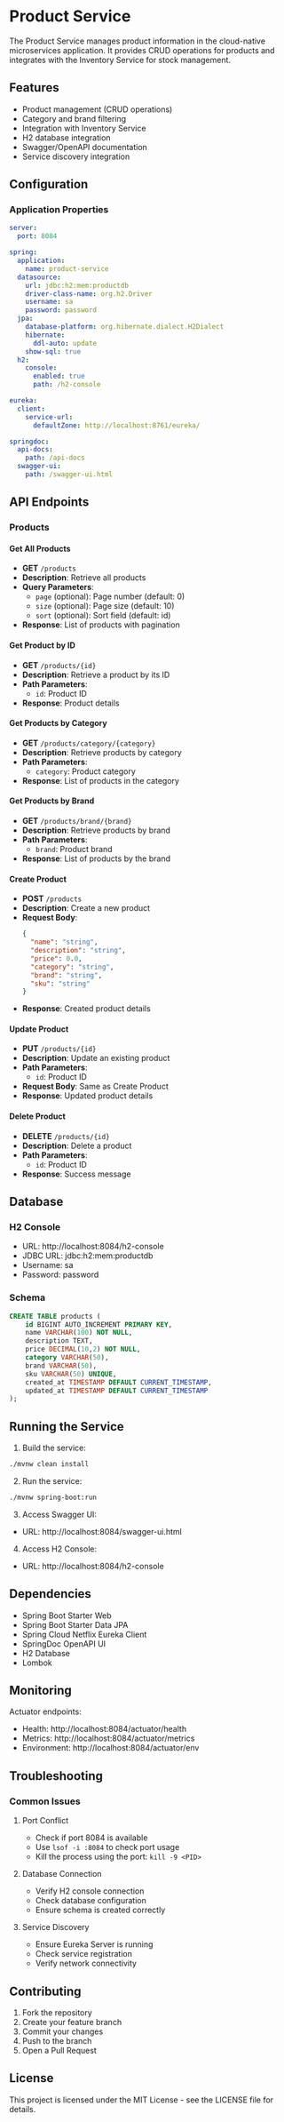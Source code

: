 # Product Service

The Product Service manages product information in the cloud-native microservices application. It provides CRUD operations for products and integrates with the Inventory Service for stock management.

## Features

- Product management (CRUD operations)
- Category and brand filtering
- Integration with Inventory Service
- H2 database integration
- Swagger/OpenAPI documentation
- Service discovery integration

## Configuration

### Application Properties

```yaml
server:
  port: 8084

spring:
  application:
    name: product-service
  datasource:
    url: jdbc:h2:mem:productdb
    driver-class-name: org.h2.Driver
    username: sa
    password: password
  jpa:
    database-platform: org.hibernate.dialect.H2Dialect
    hibernate:
      ddl-auto: update
    show-sql: true
  h2:
    console:
      enabled: true
      path: /h2-console

eureka:
  client:
    service-url:
      defaultZone: http://localhost:8761/eureka/

springdoc:
  api-docs:
    path: /api-docs
  swagger-ui:
    path: /swagger-ui.html
```

## API Endpoints

### Products

#### Get All Products

- **GET** `/products`
- **Description**: Retrieve all products
- **Query Parameters**:
  - `page` (optional): Page number (default: 0)
  - `size` (optional): Page size (default: 10)
  - `sort` (optional): Sort field (default: id)
- **Response**: List of products with pagination

#### Get Product by ID

- **GET** `/products/{id}`
- **Description**: Retrieve a product by its ID
- **Path Parameters**:
  - `id`: Product ID
- **Response**: Product details

#### Get Products by Category

- **GET** `/products/category/{category}`
- **Description**: Retrieve products by category
- **Path Parameters**:
  - `category`: Product category
- **Response**: List of products in the category

#### Get Products by Brand

- **GET** `/products/brand/{brand}`
- **Description**: Retrieve products by brand
- **Path Parameters**:
  - `brand`: Product brand
- **Response**: List of products by the brand

#### Create Product

- **POST** `/products`
- **Description**: Create a new product
- **Request Body**:
  ```json
  {
    "name": "string",
    "description": "string",
    "price": 0.0,
    "category": "string",
    "brand": "string",
    "sku": "string"
  }
  ```
- **Response**: Created product details

#### Update Product

- **PUT** `/products/{id}`
- **Description**: Update an existing product
- **Path Parameters**:
  - `id`: Product ID
- **Request Body**: Same as Create Product
- **Response**: Updated product details

#### Delete Product

- **DELETE** `/products/{id}`
- **Description**: Delete a product
- **Path Parameters**:
  - `id`: Product ID
- **Response**: Success message

## Database

### H2 Console

- URL: http://localhost:8084/h2-console
- JDBC URL: jdbc:h2:mem:productdb
- Username: sa
- Password: password

### Schema

```sql
CREATE TABLE products (
    id BIGINT AUTO_INCREMENT PRIMARY KEY,
    name VARCHAR(100) NOT NULL,
    description TEXT,
    price DECIMAL(10,2) NOT NULL,
    category VARCHAR(50),
    brand VARCHAR(50),
    sku VARCHAR(50) UNIQUE,
    created_at TIMESTAMP DEFAULT CURRENT_TIMESTAMP,
    updated_at TIMESTAMP DEFAULT CURRENT_TIMESTAMP
);
```

## Running the Service

1. Build the service:

```bash
./mvnw clean install
```

2. Run the service:

```bash
./mvnw spring-boot:run
```

3. Access Swagger UI:

- URL: http://localhost:8084/swagger-ui.html

4. Access H2 Console:

- URL: http://localhost:8084/h2-console

## Dependencies

- Spring Boot Starter Web
- Spring Boot Starter Data JPA
- Spring Cloud Netflix Eureka Client
- SpringDoc OpenAPI UI
- H2 Database
- Lombok

## Monitoring

Actuator endpoints:

- Health: http://localhost:8084/actuator/health
- Metrics: http://localhost:8084/actuator/metrics
- Environment: http://localhost:8084/actuator/env

## Troubleshooting

### Common Issues

1. Port Conflict

   - Check if port 8084 is available
   - Use `lsof -i :8084` to check port usage
   - Kill the process using the port: `kill -9 <PID>`

2. Database Connection

   - Verify H2 console connection
   - Check database configuration
   - Ensure schema is created correctly

3. Service Discovery
   - Ensure Eureka Server is running
   - Check service registration
   - Verify network connectivity

## Contributing

1. Fork the repository
2. Create your feature branch
3. Commit your changes
4. Push to the branch
5. Open a Pull Request

## License

This project is licensed under the MIT License - see the LICENSE file for details.
